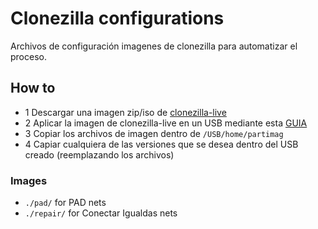 # Clonezilla configurations

Archivos de configuración imagenes de clonezilla para automatizar el proceso.

## How to

 - 1 Descargar una imagen zip/iso de [clonezilla-live](http://clonezilla.org/downloads/download.php?branch=stable)
 - 2 Aplicar la imagen de clonezilla-live en un USB mediante esta [GUIA](http://clonezilla.org/liveusb.php)
 - 3 Copiar los archivos de imagen dentro de `/USB/home/partimag`
 - 4 Capiar cualquiera de las versiones que se desea dentro del USB creado (reemplazando los archivos)

### Images

 - `./pad/`     for PAD nets
 - `./repair/`  for Conectar Igualdas nets
